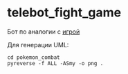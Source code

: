 # telebot_fight_game
Бот по аналогии с [игрой](https://ru.wikipedia.org/wiki/%D0%91%D0%BE%D0%B9%D1%86%D0%BE%D0%B2%D1%81%D0%BA%D0%B8%D0%B9_%D0%BA%D0%BB%D1%83%D0%B1_(%D0%B8%D0%B3%D1%80%D0%B0))


Для генерации UML:
```shell
cd pokemon_combat
pyreverse -f ALL -ASmy -o png .
```